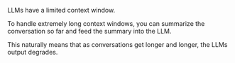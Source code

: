 LLMs have a limited context window.

To handle extremely long context windows, you can summarize the conversation so far and feed the summary into the LLM.

This naturally means that as conversations get longer and longer, the LLMs output degrades.
